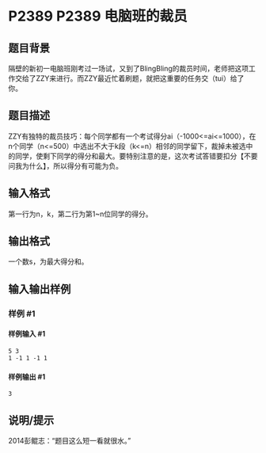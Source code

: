# P2389 P2389 电脑班的裁员

## 题目背景

隔壁的新初一电脑班刚考过一场试，又到了BlingBling的裁员时间，老师把这项工作交给了ZZY来进行。而ZZY最近忙着刷题，就把这重要的任务交（tui）给了你。


## 题目描述

ZZY有独特的裁员技巧：每个同学都有一个考试得分ai（-1000<=ai<=1000），在n个同学（n<=500）中选出不大于k段（k<=n）相邻的同学留下，裁掉未被选中的同学，使剩下同学的得分和最大。要特别注意的是，这次考试答错要扣分【不要问我为什么】，所以得分有可能为负。


## 输入格式

第一行为n，k，第二行为第1~n位同学的得分。


## 输出格式

一个数s，为最大得分和。


## 输入输出样例

### 样例 #1

#### 样例输入 #1

```
5 3
1 -1 1 -1 1
```

#### 样例输出 #1

```
3
```

## 说明/提示

2014彭鲲志：“题目这么短一看就很水。”


